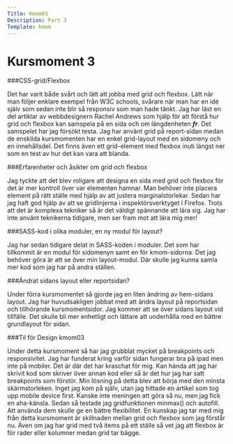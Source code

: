 ```yaml
---
Title: Kmom03
Description: Part 3
Template: kmom
---
```


Kursmoment 3
===================

###CSS-grid/Flexbox

Det har varit både svårt och lätt att jobba med grid och flexbox. Lätt när man följer enklare exempel från
W3C schools, svårare när man har en idé själv som sedan inte blir så responsiv som man hade tänkt. Jag har läst en del
artiklar av webbdesignern Rachel Andrews som hjälp för att förstå hur grid och flexbox kan samspela på en sida och
om längdenheten _**fr**_. Det samspelet har jag försökt testa. Jag har använt grid på report-sidan medan de enskilda kursmomenten har en enkel
grid-layout med en sidomeny och en innehållsdel. Det finns även ett grid-element med flexbox inuti längst ner som en test av hur det kan vara att blanda.

###Erfarenheter och åsikter om grid och flexbox

Jag tyckte att det blev roligare att designa en sida med grid och flexbox för det är mer kontroll över var elementen hamnar. Man behöver inte placera element på rätt
ställe med hjälp av att justera marginalstorlekar. Sedan har jag haft god hjälp av att se gridlinjerna i inspektörsverktyget i Firefox.
Trots att det är komplexa tekniker så är det väldigt spännande att lära sig. Jag har inte använt teknikerna tidigare, men ser fram mot att lära mig mer!

###SASS-kod i olika moduler, en ny modul för layout?

Jag har sedan tidigare delat in SASS-koden i moduler. Det som har tillkommit är en modul för sidomenyn samt en för kmom-sidorna. Det jag behöver göra är att se
över min layout-modul. Där skulle jag kunna samla mer kod som jag har på andra ställen.

###Ändrat sidans layout eller reportsidan?

Under förra kursmomentet så gjorde jag en liten ändring av hem-sidans layout. Jag har huvudsakligen jobbat med att ändra layout på reportsidan och tillhörande kursmomentsidor.
Jag kommer att se över sidans layout vid tillfälle. Det skulle bli mer enhetligt och lättare att underhålla med en bättre grundlayout för sidan.

###Til för Design kmom03

Under detta kursmoment så har jag grubblat mycket på breakpoints och responsivitet. Jag har funderat kring varför sidan fungerar bra på ipad men inte
på mobiler. Det är där det har kraschat för mig. Kan hända att jag har skrivit kod som skriver över annan kod eller så är det hur jag har satt breakpoints som
förstör. Min lösning på detta blev att börja med den minsta skärmstorleken. Inget jag kom på själv, utan jag hittade en artikel som tog upp mobile device first.
Kanske inte meningen att göra så nu, men jag fick en aha-känsla. Sedan så testade jag gridfunktionen minmax() och autofill. Att använda dem skulle ge en bättre flexibilitet.
En kunskap jag tar med mig från detta kursmoment är skillnaden mellan grid och flexbox som jag förstår nu. Även om jag har grid med två items på ett ställe så vet jag att
flexbox är för rader eller kolumner medan grid tar bägge.
